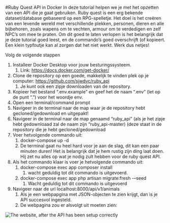 #Ruby Quest API in Docker
In deze tutorial helpen we je met het opzetten van een API die je gaat gebruiken. 
Ruby quest is een erg bekende dataset/database gebaseerd op een RPG-spelletje. Het doel is het creëren van een levende wereld met verschillende plekken, personen, dieren en alle bijbehoren, zoals wapens om te vechten, armour om te verdedigen en zelf NPC’s om mee te praten. 
Om dit goed te laten verlopen is het belangrijk dat je deze tutorial goed leest, en de commando’s goed overschrijft (of kopieert. Een klein typfoutje kan al zorgen dat het niet werkt. 
Werk dus netjes!

Volg de volgende stappen
1.	Installeer Docker Desktop voor jouw besturingssysteem. 
    1.	Link: https://docs.docker.com/get-docker/ 
2.	Clone de repository op een goede, makkelijk te vinden plek op je computer: https://github.com/sjwdvc/ruby_api 
    1.	Je kunt ook een zipje downloaden van de repository. 
3.	Kopieer het bestand “.env.example” en geef het de naam “.env” (let op de punt “.”) voor het woordje env.
4.	Open een terminal/command prompt
5.	Navigeer in de terminal naar de map waar je de repository hebt gecloned/gedownload en uitgepakt!
6.	Navigeer in de terminal naar de map genaamd “ruby_api” (als je het zipje hebt gedownloaad zal de naam zijn “ruby_api-master) (deze staat in de repository die je hebt gecloned/gedownload
7.	Voer hetvolgende commando uit:
    1.	docker-compose up -d
    2.	De terminal gaat nu heel hard voor je aan de slag, dit kan een paar minuten duren! Het is belangrijk dat je hem rustig zijn ding laat doen. Hij zet nu alles op wat je nodig zult hebben voor de ruby quest API. 
8.	Als het commando klaar is voer je hetvolgende commando uit:
    1.	docker-compose exec app composer install
        1.	wacht geduldig tot dit commando is uitgevoerd. 
    2.	docker-compose exec app php artisan migrate:fresh -–seed
        1.	Wacht geduldig tot dit commando is uitgevoerd
9.	Navigeer naar de url localhost:8000/api/v1/animals 
    1.	Als je een webpapgina met JSON-objecten te zien krijgt, dan is je API succesvol ingesteld. 
    2.	De webpagina zou er alsvolgt uit moeten zien:

![The website, after the API has been setup correctly](/assets/images/API_response.png)

